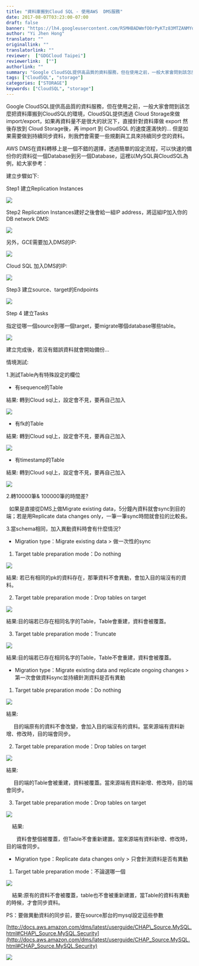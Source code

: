 ```yaml
---
title: "資料庫搬到Cloud SQL - 使用AWS  DMS服務"
date: 2017-08-07T03:23:00-07:00
draft: false
banner: "https://lh4.googleusercontent.com/R5MHBADWmfO0rPyKTz83MTZANMYdZVnEfWxf7qBlEAVVhlMyX9aU9pgomTddcnRXLxMFrntmgMVwXx7xLQN3O91M2hmW7ZzPMC-021GV03LPQxBct3CL09So_R2UsO_BpDHjx8uT"
author: "Yi Jhen Hong"
translator: ""
originallink: ""
translatorlink: ""
reviewer:  ["GDGCloud Taipei"]
reviewerlink:  [""]
authorlink: ""
summary: "Google CloudSQL提供高品質的資料服務，但在使用之前，一般大家會問到該怎麼把資料庫搬到CloudSQL的環境，CloudSQL提供透過 Cloud Storage來做 import/export，如果再資料量不是很大的狀況下，直接針對資料庫做 export 然後存放到 Cloud Storage後，再 import 到 CloudSQL 的速度還滿快的... 但是如果需要做到持續同步資料，則我們會需要一些規劃與工具來持續同步您的資料。"
tags: ["CloudSQL", "storage"]
categories: ["STORAGE"]
keywords: ["CloudSQL", "storage"]
---
```


Google CloudSQL提供高品質的資料服務，但在使用之前，一般大家會問到該怎麼把資料庫搬到CloudSQL的環境，CloudSQL提供透過 Cloud Storage來做 import/export，如果再資料量不是很大的狀況下，直接針對資料庫做 export 然後存放到 Cloud Storage後，再 import 到 CloudSQL 的速度還滿快的... 但是如果需要做到持續同步資料，則我們會需要一些規劃與工具來持續同步您的資料。

AWS DMS在資料轉移上是一個不錯的選擇，透過簡單的設定流程，可以快速的備份你的資料從一個Database到另一個Database，這裡以MySQL與CloudSQL為例，給大家參考：
  
建立步驟如下:

Step1 建立Replication Instances

![](https://lh4.googleusercontent.com/R5MHBADWmfO0rPyKTz83MTZANMYdZVnEfWxf7qBlEAVVhlMyX9aU9pgomTddcnRXLxMFrntmgMVwXx7xLQN3O91M2hmW7ZzPMC-021GV03LPQxBct3CL09So_R2UsO_BpDHjx8uT)


Step2 Replication Instances建好之後會給一組IP address，將這組IP加入你的DB network DMS:   

![](https://lh5.googleusercontent.com/SckqjaYf3OBXrdY9yffF-1N-ZMAX2PDo8wF2jIACIhZMYhm_90tLqgkEZLXSaGBS62Ng_MpGIVmrSfgG10OO8ncIwr5GFdsThpXGUoBroErttXIUV4kNb4K3sgvobeB7Gd0inLAQ)


另外，GCE需要加入DMS的IP:

![](https://lh6.googleusercontent.com/lLrlSsSHSHVbQQgQFOTvrg_xUaIFAbUdhclS77_8w-yGuLhYtKEqKXKuIqOS5-h_bMx1GFnVQHHQvFOCqRcyj9QIx3GKydUUVyYpS4qSOJX6rlkTEGV7YPg28fwbQy-VZpfnwaey)


Cloud SQL 加入DMS的IP:

![](https://lh5.googleusercontent.com/TOM_lxpCfFg7k7mCeuaPN_qLfKporREEeen95hZ-4xe0igaAWne3kg5zujEea8vP1kscjDwpHp_GQ_fIKQQ_iHMYF1wFKrsU_f3PbS5pgO5FhEVfGpVBoTZ0NMrNplWcBtx8emkA)


Step3 建立source、target的Endpoints

![](https://lh3.googleusercontent.com/u-kGe_Q2284J1q7-a1dfKBoXjKG7ZzQeMjEwukKGcsA-ZEVEfD2Rp0xXBztAEELsV5L9baKQLi3tgGVUJ7p80wJ0dkN0mMIYdkRUvjaGNRTjoh-ac0agIE84pZfZcMCVyA0RBFeZ)

  

Step 4 建立Tasks

指定從哪一個source到哪一個target，要migrate哪個database哪些table。

![](https://lh4.googleusercontent.com/IypIr8b5s_NDdTvOa8q5DjrPuvn6wb4TeerdnTb_OPl4MVGjp_Jnf2Ym93cvopUsmvgo4HDtmRNi6lH1QdCk6217aOse1q-HXMKA1Y2yEiGkfqeIk1UKxElPeSDkg4wTVbDORHQ1)


建立完成後，若沒有錯誤資料就會開始備份...

情境測試:

1.測試Table內有特殊設定的欄位

*   有sequence的Table
    

結果: 轉到Cloud sql上，設定會不見，要再自己加入

![](https://lh5.googleusercontent.com/4oLuCxBK7_2jsIH7Wrvi7R3RfCFPoS7e69ff0WxpT0UrPk9v22zd6vGY2y19ex1HNvaYZsKZQuwiT6xho8QoqcxzT4Tm1TlN6IHpbcSJzKVQhuGZajHbF9le32XkT51g4CqnrI2G)

  

*   有fk的Table
    

結果: 轉到Cloud sql上，設定會不見，要再自己加入

![](https://lh4.googleusercontent.com/fM2JJpFLQuVcqg0V0XDEXMzDHBhPVaBIUdGaDrPMEVb-4KZ_VlJMiKGKFXFfBuOIQ0QTaxEnXSZ9ER7uRjXFs9VsvI2f7ZN623MMVONAC4lOmRsS2czMRRzZfiNhJ4xNY4VVHFva)

*   有timestamp的Table
    

結果: 轉到Cloud sql上，設定會不見，要再自己加入

![](https://lh5.googleusercontent.com/R-pFMy0jGamhRSBgvImReV_jpOrq2ydVqJNS2g53P72AcBrRkbdKJ8D093hpw4ZM0hLhVwXuyNKvY5vTtTHEw-rRSqbsuXzSGDZD7GCB6siLbvnjpNY4C_p4Ufyqy01rrEsq_Epn)

2.轉10000筆& 100000筆的時間差?

  如果是直接從DMS上做Migrate existing data，5分鐘內資料就會sync到目的端；若是用Replicate data changes only，一筆一筆sync時間就會拉的比較長。

  

3.當schema相同，加入異動資料時會有什麼情況?

*   Migration type：Migrate existing data > 做一次性的sync
    

1.  Target table preparation mode：Do nothing
    

![](https://lh5.googleusercontent.com/eQjk2cIUP_yYAk7nfcNb5w454UZWpMor3JiVLH_DoGWwkJVOk8Ezd-0x1L3hcBrM9eqm0XecSdJzwEqczw8xc_XcumoS84ll9kbr0n6rJlXb82NUpz4BurhfTJMCSnHtLcG8iODl)

  結果: 若已有相同的pk的資料存在，那筆資料不會異動，會加入目的端沒有的資料。

2.  Target table preparation mode：Drop tables on target
    

![](https://lh4.googleusercontent.com/JvM8cq5OewdlaJduqlON1SExyOXtquRBtQyJOhIth_ifBhg_hdsWTptlMHggBAQ7wbbE__F55ODZhcIkGE2ATHvlcDwpktT6FMW0Uf2H2e49cTNx2h_--hWWM-IqwA-OFd8cnQah)

結果:目的端若已存在相同名字的Table，Table會重建，資料會被覆蓋。

  

3.  Target table preparation mode：Truncate
    

![](https://lh4.googleusercontent.com/Ef9ognQkACgNZeAY82CJ2n90dgHnV4jvFgrV5HcoVQnwPkro9tTZvBl7IEiTWQGz2OPKEFQFHISbwKQ-mRU0Lb9ZdhUV3AbwZkxdtsb8Z4-qCEwguaw7hEftBPtTiipkF4QVc8rk)

結果:目的端若已存在相同名字的Table，Table不會重建，資料會被覆蓋。

*   Migration type：Migrate existing data and replicate ongoing changes >第一次會做資料sync並持續針測資料是否有異動
    

1.  Target table preparation mode：Do nothing  
    

![](https://lh5.googleusercontent.com/BN4n-e5N-a4E2pd35vzbO4_K4vE3w9QjkFMIAKUHLTeJvGKzlZpj5FNebuRQ95H47SSBlYbbplRLICYVHFScgP4PhvTIsPJvCF3rVEuaB1XSd15joPGpleIhVISKrDQFR5oQcHMr)

結果:

     目的端原有的資料不會改變，會加入目的端沒有的資料。當來源端有資料新增、修改時，目的端會同步。

  

2.  Target table preparation mode：Drop tables on target
    

![](https://lh5.googleusercontent.com/NEpbiA6VoXWpUqQMPALEh0N7qSogBxc_v_0dsVQnumZddnMG9Dqpt0CapOjbyi-z_hy6iBnrxi5zfPKQ3bEIWgndBIrqojc7j8Ylgr8HXNZO5seEKhB5lLzZeS6Yij63mP8hhLj_)

結果:

     目的端的Table會被重建，資料被覆蓋。當來源端有資料新增、修改時，目的端會同步。

3.  Target table preparation mode：Drop tables on target
    

![](https://lh3.googleusercontent.com/QZv6Hf0KuWCRVRx0VqSQj6sfX7jtlOBHkxJ4KJpp1wHDxTHB7KRTemd66sua35e-EfQmgt0D_ICqw-wXbu_OlKLx5tNcMJ4NHTe8u0vOlSVelN4h3DZD_lKPNNRcz4SiMhmo6jQh)

    結果:

       資料會整個被覆蓋，但Table不會重新建置。當來源端有資料新增、修改時，目的端會同步。

*   Migration type：Replicate data changes only > 只會針測資料是否有異動
    

1.  Target table preparation mode：不論選哪一個
    

![](https://lh3.googleusercontent.com/f73rX3Uy-6Gp1PlCaQjhwFPeYCjihUfFT6KdiHhSCJsGpUkJLO0cjeWlpT4Fsre6go2VXxK35iqnYSZ8gOStAI_bziZDg4wlHcBdHeBUMGoYNSwS0aKH70OOKyrxXzLuhv0Dr1Q2)

    結果:原有的資料不會被覆蓋，table也不會被重新建置，當Table的資料有異動的時候，才會同步資料。

PS：要做異動資料的同步前，要在source那台的mysql設定這些參數

[http://docs.aws.amazon.com/dms/latest/userguide/CHAP\_Source.MySQL.html#CHAP\_Source.MySQL.Security](http://docs.aws.amazon.com/dms/latest/userguide/CHAP_Source.MySQL.html#CHAP_Source.MySQL.Security)

![](https://lh4.googleusercontent.com/SwGnYU_gTQFGs_QAm3ld5Adb9uAvkbQ9x9bBbK1FmHcM59hebmkaUKQScuJaaPocj0uEurU-se-igOED876fRPXBO6SpnOKTzZD3hMRBbqmzll2FT1ydYalMJmLms9E6A0zc5Zls)